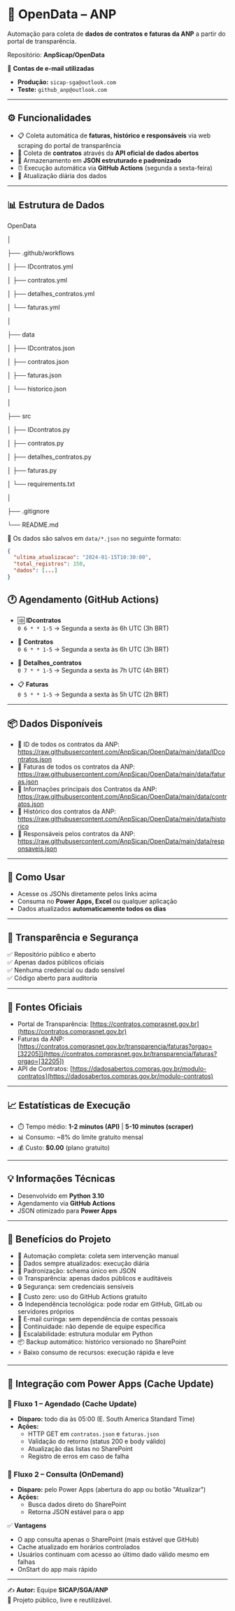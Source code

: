 # 🏢 OpenData – ANP

Automação para coleta de **dados de contratos e faturas da ANP** a partir do portal de transparência.  

Repositório: **AnpSicap/OpenData**  

📧 **Contas de e-mail utilizadas**  
- **Produção:** `sicap-sga@outlook.com`  
- **Teste:** `github_anp@outlook.com`  

---

## ⚙️ Funcionalidades

- 📋 Coleta automática de **faturas, histórico e responsáveis** via web scraping do portal de transparência  
- 📄 Coleta de **contratos** através da **API oficial de dados abertos**  
- 💾 Armazenamento em **JSON estruturado e padronizado**  
- ⏰ Execução automática via **GitHub Actions** (segunda a sexta-feira)  
- 🔄 Atualização diária dos dados  

---

## 📊 Estrutura de Dados

OpenData

│

├── .github/workflows

│ ├── IDcontratos.yml

│ ├── contratos.yml

│ ├── detalhes_contratos.yml

│ └── faturas.yml

│

├── data

│ ├── IDcontratos.json

│ ├── contratos.json

│ ├── faturas.json

│ └── historico.json

│

├── src

│ ├── IDcontratos.py

│ ├── contratos.py

│ ├── detalhes_contratos.py

│ ├── faturas.py

│ └── requirements.txt

│

├── .gitignore

└── README.md




📂 Os dados são salvos em `data/*.json` no seguinte formato:

```json
{
  "ultima_atualizacao": "2024-01-15T10:30:00",
  "total_registros": 150,
  "dados": [...]
}

````

## 🕐 Agendamento (GitHub Actions)

- 🆔 **IDcontratos**  
  `0 6 * * 1-5` → Segunda a sexta às 6h UTC (3h BRT)  

- 📄 **Contratos**  
  `0 6 * * 1-5` → Segunda a sexta às 6h UTC (3h BRT)  

- 📑 **Detalhes_contratos**  
  `0 7 * * 1-5` → Segunda a sexta às 7h UTC (4h BRT)  

- 📋 **Faturas**  
  `0 5 * * 1-5` → Segunda a sexta às 5h UTC (2h BRT)  

---

## 📦 Dados Disponíveis

- 📌 ID de todos os contratos da ANP: https://raw.githubusercontent.com/AnpSicap/OpenData/main/data/IDcontratos.json
- 📌 Faturas de todos os contratos da ANP: https://raw.githubusercontent.com/AnpSicap/OpenData/main/data/faturas.json
- 📌 Informações principais dos Contratos da ANP: https://raw.githubusercontent.com/AnpSicap/OpenData/main/data/contratos.json
- 📌 Histórico dos contratos da ANP: https://raw.githubusercontent.com/AnpSicap/OpenData/main/data/historico
- 📌 Responsáveis pelos contratos da ANP: https://raw.githubusercontent.com/AnpSicap/OpenData/main/data/responsaveis.json


---

## 🚀 Como Usar

- Acesse os JSONs diretamente pelos links acima  
- Consuma no **Power Apps, Excel** ou qualquer aplicação  
- Dados atualizados **automaticamente todos os dias**  

---

## 🔐 Transparência e Segurança

✅ Repositório público e aberto  
✅ Apenas dados públicos oficiais  
✅ Nenhuma credencial ou dado sensível  
✅ Código aberto para auditoria  

---

## 🔗 Fontes Oficiais

- Portal de Transparência: [https://contratos.comprasnet.gov.br](https://contratos.comprasnet.gov.br)  
- Faturas da ANP: [https://contratos.comprasnet.gov.br/transparencia/faturas?orgao=[32205]](https://contratos.comprasnet.gov.br/transparencia/faturas?orgao=[32205])  
- API de Contratos: [https://dadosabertos.compras.gov.br/modulo-contratos](https://dadosabertos.compras.gov.br/modulo-contratos)  

---

## 📈 Estatísticas de Execução

- ⏱️ Tempo médio: **1-2 minutos (API)** | **5-10 minutos (scraper)**  
- 📊 Consumo: ~8% do limite gratuito mensal  
- 💰 Custo: **$0.00** (plano gratuito)  

---

## 💡 Informações Técnicas

- Desenvolvido em **Python 3.10**  
- Agendamento via **GitHub Actions**  
- JSON otimizado para **Power Apps**  

---

## 🎯 Benefícios do Projeto

- 🔄 Automação completa: coleta sem intervenção manual  
- 📅 Dados sempre atualizados: execução diária  
- 📐 Padronização: schema único em JSON  
- 🌐 Transparência: apenas dados públicos e auditáveis  
- 🔒 Segurança: sem credenciais sensíveis  
- 💸 Custo zero: uso do GitHub Actions gratuito  
- ♻️ Independência tecnológica: pode rodar em GitHub, GitLab ou servidores próprios  
- 📂 E-mail curinga: sem dependência de contas pessoais  
- 👥 Continuidade: não depende de equipe específica  
- 🔗 Escalabilidade: estrutura modular em Python  
- 📦 Backup automático: histórico versionado no SharePoint  
- ⚡ Baixo consumo de recursos: execução rápida e leve  

---

## 🔄 Integração com Power Apps (Cache Update)

### 🔄 Fluxo 1 – Agendado (Cache Update)

- **Disparo:** todo dia às 05:00 (E. South America Standard Time)  
- **Ações:**  
  - HTTP GET em `contratos.json` e `faturas.json`  
  - Validação do retorno (status 200 e body válido)  
  - Atualização das listas no SharePoint  
  - Registro de erros em caso de falha  

### 🔎 Fluxo 2 – Consulta (OnDemand)

- **Disparo:** pelo Power Apps (abertura do app ou botão "Atualizar")  
- **Ações:**  
  - Busca dados direto do SharePoint  
  - Retorna JSON estável para o app  

✅ **Vantagens**  
- O app consulta apenas o SharePoint (mais estável que GitHub)  
- Cache atualizado em horários controlados  
- Usuários continuam com acesso ao último dado válido mesmo em falhas  
- OnStart do app mais rápido  

---

✍️ **Autor:** Equipe **SICAP/SGA/ANP**  
📌 Projeto público, livre e reutilizável.



